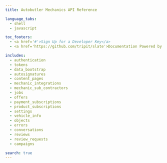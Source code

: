 ```yaml
---
title: Autobutler Mechanics API Reference

language_tabs:
  - shell
  - javascript

toc_footers:
  - <a href='#'>Sign Up for a Developer Key</a>
  - <a href='https://github.com/tripit/slate'>Documentation Powered by Slate</a>

includes:
  - authentication
  - tokens
  - data_bootstrap
  - autosignatures
  - content_pages
  - mechanic_integrations
  - mechanic_sub_contractors
  - jobs
  - offers
  - payment_subscriptions
  - product_subscriptions
  - settings
  - vehicle_info
  - objects
  - errors
  - conversations
  - reviews
  - review_requests
  - campaigns

search: true
---
```

